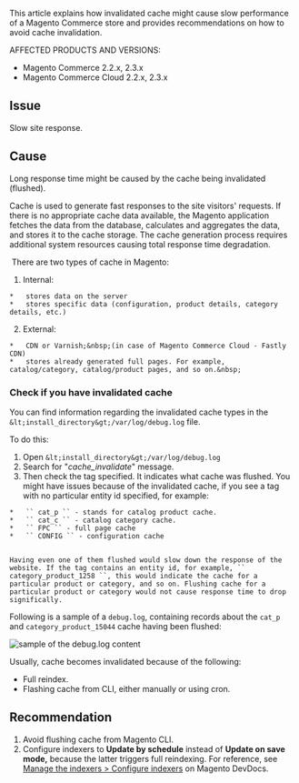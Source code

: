 This article explains how invalidated cache might cause slow performance of a Magento Commerce store and provides recommendations on how to avoid cache invalidation.

AFFECTED PRODUCTS AND VERSIONS:

*   Magento Commerce 2.2.x, 2.3.x
*   Magento Commerce Cloud&nbsp;2.2.x, 2.3.x

## Issue

Slow site response.

## Cause

Long response time might be caused by the cache being invalidated (flushed).&nbsp;

Cache is used to generate fast responses to the site visitors' requests. If there is no appropriate cache data available, the Magento application fetches the data from the database, calculates and aggregates the data, and stores it to the cache storage. The cache generation process requires additional system resources causing total response time degradation.

&nbsp;There are two types of cache in Magento:

1.   Internal:
    
    *   stores data on the server
    *   stores specific data (configuration, product details, category details, etc.)
    
    
    
2.   External:
    
    *   CDN or Varnish;&nbsp;(in case of Magento Commerce Cloud - Fastly CDN)
    *   stores already generated full pages. For example, catalog/category, catalog/product pages, and so on.&nbsp;
    
    
    

### Check if you have invalidated cache

You can find information regarding the invalidated cache types in the `` &lt;install_directory&gt;/var/log/debug.log `` file.

To do this:

1.   Open `` &lt;install_directory&gt;/var/log/debug.log ``
2.   Search for "_cache\_invalidate_" message.&nbsp;
3.   Then check the tag specified. It indicates what cache was flushed. You might have issues because of the invalidated cache, if you see a tag with no particular entity id specified, for example:
    
    *   `` cat_p `` - stands for catalog product cache.
    *   `` cat_c `` - catalog category cache.
    *   `` FPC `` - full page cache
    *   `` CONFIG `` - configuration cache
    
    
    Having even one of them flushed would slow down the response of the website. If the tag contains an entity id, for example, `` category_product_1258 ``, this would indicate the cache for a particular product or category, and so on. Flushing cache for a particular product or category would not cause response time to drop significally.

Following is a sample of a `` debug.log ``, containing records about the `` cat_p `` and `` category_product_15044 `` cache having been flushed:

![sample of the debug.log content](https://support.magento.com/hc/article_attachments/360049391072/debug_log_sample.png)

Usually, cache becomes invalidated because of the following:&nbsp;

*   Full reindex.
*   Flashing cache from CLI, either manually or using cron.

## Recommendation

1.   Avoid flushing cache from Magento CLI.&nbsp;
2.   Configure indexers to __Update by schedule__ instead of __Update on save mode,__ because the latter triggers&nbsp;full reindexing. For reference, see <a href="https://devdocs.magento.com/guides/v2.3/config-guide/cli/config-cli-subcommands-index.html#configure-indexers" target="_self">Manage the indexers &gt; Configure indexers</a> on Magento DevDocs.